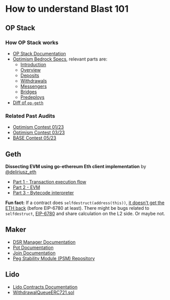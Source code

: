 # How to understand Blast 101

## OP Stack

### How OP Stack works

- [OP Stack Documentation](https://docs.optimism.io/stack/protocol/overview)
- [Optimism Bedrock Specs](https://github.com/ethereum-optimism/optimism/blob/master/specs/README.md), relevant parts are:
  - [Introduction](https://github.com/ethereum-optimism/optimism/blob/master/specs/introduction.md)
  - [Overview](https://github.com/ethereum-optimism/optimism/blob/master/specs/overview.md)
  - [Deposits](https://github.com/ethereum-optimism/optimism/blob/master/specs/deposits.md)
  - [Withdrawals](https://github.com/ethereum-optimism/optimism/blob/master/specs/withdrawals.md)
  - [Messengers](https://github.com/ethereum-optimism/optimism/blob/master/specs/messengers.md)
  - [Bridges](https://github.com/ethereum-optimism/optimism/blob/master/specs/bridges.md)
  - [Predeploys](https://github.com/ethereum-optimism/optimism/blob/master/specs/predeploys.md)
- [Diff of `op-geth`](https://op-geth.optimism.io/)

### Related Past Audits

- [Optimism Contest 01/23](https://github.com/sherlock-audit/2023-01-optimism-judging/issues?q=is%3Aopen+is%3Aissue+label%3AHigh%2CMedium)
- [Optimism Contest 03/23](https://github.com/sherlock-audit/2023-03-optimism-judging/issues?q=is%3Aopen+is%3Aissue+label%3AHigh%2CMedium)
- [BASE Contest 05/23](https://github.com/code-423n4/2023-05-base-findings/issues)

## Geth

**Dissecting EVM using go-ethereum Eth client implementation** by [@deliriusz_eth](https://twitter.com/deliriusz_eth)
- [Part 1 - Transaction execution flow](https://medium.com/@deliriusz/dissecting-evm-using-go-ethereum-eth-client-implementation-part-i-transaction-execution-flow-960a1533e994)
- [Part 2 - EVM](https://medium.com/@deliriusz/dissecting-evm-using-go-ethereum-eth-client-implementation-part-ii-evm-ce7653f31c6f)
- [Part 3 - Bytecode interpreter](https://medium.com/@deliriusz/dissecting-evm-using-go-ethereum-eth-client-implementation-part-iii-bytecode-interpreter-8f144004ed7a)

**Fun fact:** If a contract does `selfdestruct(address(this))`, [it doesn't get the ETH back](https://twitter.com/milotruck/status/1748370053094084833) (before EIP-6780 at least). There might be bugs related to `selfdestruct`, [EIP-6780](https://eips.ethereum.org/EIPS/eip-6780) and share calculation on the L2 side. Or maybe not.

## Maker

- [DSR Manager Documentation](https://docs.makerdao.com/smart-contract-modules/proxy-module/dsr-manager-detailed-documentation)
- [Pot Documentation](https://docs.makerdao.com/smart-contract-modules/rates-module/pot-detailed-documentation)
- [Join Documentation](https://docs.makerdao.com/smart-contract-modules/collateral-module/join-detailed-documentation)
- [Peg Stability Module (PSM) Repository](https://github.com/makerdao/dss-psm)

## Lido

- [Lido Contracts Documentation](https://docs.lido.fi/contracts/lido/)
- [WithdrawalQueueERC721.sol](https://docs.lido.fi/contracts/withdrawal-queue-erc721/)

